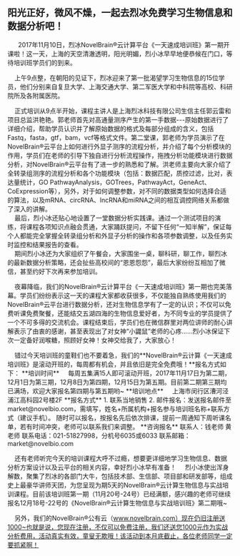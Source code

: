 ## **阳光正好，微风不燥，一起去烈冰免费学习生物信息和数据分析吧！**
&nbsp;
&nbsp; &nbsp; 2017年11月10日，烈冰NovelBrain®云计算平台《一天速成培训班》第一期开课啦！这一天，上海的天空清澈透明，阳光明媚，烈小冰早早地便恭候在门口，等待培训班学员们的到来。

&nbsp; &nbsp; 上午9点整，在朝阳的见证下，烈冰迎来了第一批渴望学习生物信息的15位学员，他们分别来自复旦大学、上海交通大学、第二军医大学和中科院等高校、科研院所及各附属医院。
<div style="text-align:center"><img data-src="2.jpg" 
width="500px" ></img> 
</div> 
&nbsp; &nbsp; 正式培训从9点半开始，课程主讲人是上海烈冰科技有限公司生信主任郭云雷和项目总监洪艳艳。郭老师首先对高通量测序产生的第一手数据---原始数据进行了详细介绍，帮助学员认识并了解原始数据的格式及每部分组成的含义，包括Fastq，fasta，gtf，bam，vcf等格式文件。第二堂课，郭老师为学员演示了在NovelBrain®云平台上如何进行外显子测序的流程分析，并介绍了每个分析模块的作用，学员们在老师的引导下独自进行分析流程操作，拖拽分析功能模块进行数据分析，对NovelBrain®云平台有了进一步的熟悉和了解。洪老师主要向大家介绍了全转录组测序的流程分析和各个功能模块（包括：数据匹配，质控过滤，比对，表达量统计，GO PathwayAnalysis，GOTrees，PathwayAct，GeneAct、CoExpression等），另外，对于如何调整参数，对不同的数据类型如何选择合适的算法，以及mRNA、circRNA、lncRNA和miRNA之间的相互调控网络关系都做了深入的讲解。

<div style="text-align:center"><img data-src="3.jpg" width="500px" ></img>
</div>
&nbsp; &nbsp; 最后，烈小冰还贴心地设置了一堂数据分析实践课。通过一个测试项目的演练，将课程各项知识点融会贯通，大家踊跃提问，不留下任何“一知半解”，保证每个人都能完全掌握全转录组分析和外显子分析的操作和各项参数调整，以及任务实时监控和结果报告的查看。
<div style="text-align:center"><img data-src="4.jpg" 
width="500px" ></img> 
</div> 
&nbsp; &nbsp; 期间烈小冰还为大家组织了午餐会，大家围坐一桌，聊科研，聊工作，聊烈冰的最新数据分析策略，还会扯些高校间的“恩恩怨怨”，最后大家纷纷互相加了微信，甚至约好下次再来参加培训。

&nbsp; &nbsp; 夜幕降临，我们的NovelBrain®云计算平台《一天速成培训班》第一期也完美落幕。学员们纷纷表示这一天的课程大家都收获很多，不仅能独自熟练使用我们的NovelBrain®云平台进行数据分析，还对生物信息学有了一定的认识；不仅可以免费听课免费聚餐，还能结交五湖四海的生物信息爱好者，为不同专业的学员提供了一个不可多得的交流机会。课程结束后，学员们也在微信群里对两位讲师的耐心讲解表示了由衷的感谢，甚至表现出了对女神“小鼹鼠”老师的心疼……烈小冰保证下次一定备好润喉糖，照顾好女神！女神交给我了，大家放心！
<div style="text-align:center"><img data-src="6.jpg" 
width="300px" ></img> 
</div> 
&nbsp; &nbsp; 错过今天培训班的童鞋们也不要着急，我们的**NovelBrain®云计算《一天速成培训班》是滚动开班的，每周都有机会，并且依旧是完全免费哦！**报名方式如下：
**培训时间**
&nbsp; &nbsp; 每周五集满15人即可滚动开班，2017年11月17日为第二期，12月1日为第三期，12月8日为第四期，12月15日为第五期。目前第二期第三期均已满场，欢迎大家报名第四期与第五期哟~
**培训地点**
&nbsp; &nbsp; 上海市闵行区漕河泾浦江高科园2号楼2F
**报名方式**
1.	联系当地销售
2.	邮件报名：发送报名邮件至market@novelbio.com，需填写，姓名+所属机构+报名参与培训班名称+联系方式（建议手机）。
随时可以报名，按报名先后依次排课，提前一周通知下周听课名单，若有时间冲突，老师可以联系我们来调整。
**咨询报名**
联系人：钱老师 黄老师
联系电话：021-51827998，分机号6035或6033
联系邮箱：market@novelbio.com

&nbsp; &nbsp; 还有老师听完今天的培训课程大呼不过瘾，想要更详细地学习生物信息、数据分析方案设计以及云平台的相关内容，幸好烈小冰早有准备！
&nbsp; &nbsp; 烈小冰使出浑身解数，聚集了烈冰的各部门大牛，包括技术部、生信部、项目部和研发部等，组成史上最豪华讲师天团，为您呈现为期5天的NovelBrain®云计算生物信息与实战培训课程。目前该培训班第一期（11月20号-24号）已经满额，感兴趣的老师可继续报名12月18号-22号的《NovelBrain®云计算生物信息与实战培训班》第二期哦~

&nbsp; &nbsp; 另外，我们的NovelBrain®公有云（www.novelbrain.com）现在仍旧注册送1000~也就是说，您现在注册，不仅可以免费注册，我们还送您1000元作为实战分析费用，活动真实有效，童叟无欺哦！该活动到本月底截止，各位老师同学一定要抓紧啊！
<div style="text-align:center"><img data-src="7.jpg" 
width="500px" ></img> 
</div> 